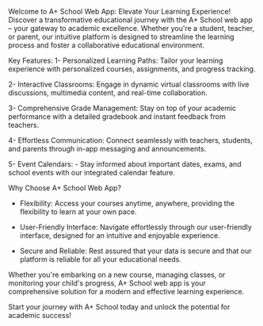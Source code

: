 Welcome to A+ School Web App: Elevate Your Learning Experience!
Discover a transformative educational journey with the A+ School web app – your gateway to academic excellence. Whether you're a student, teacher, or parent, our intuitive platform is designed to streamline the learning process and foster a collaborative educational environment.

Key Features:
1- Personalized Learning Paths: Tailor your learning experience with personalized courses, assignments, and progress tracking.

2- Interactive Classrooms: Engage in dynamic virtual classrooms with live discussions, multimedia content, and real-time collaboration.

3- Comprehensive Grade Management: Stay on top of your academic performance with a detailed gradebook and instant feedback from teachers.

4- Effortless Communication: Connect seamlessly with teachers, students, and parents through in-app messaging and announcements.

5- Event Calendars: - Stay informed about important dates, exams, and school events with our integrated calendar feature.

Why Choose A+ School Web App?
- Flexibility: Access your courses anytime, anywhere, providing the flexibility to learn at your own pace.

- User-Friendly Interface: Navigate effortlessly through our user-friendly interface, designed for an intuitive and enjoyable experience.

- Secure and Reliable: Rest assured that your data is secure and that our platform is reliable for all your educational needs.

Whether you're embarking on a new course, managing classes, or monitoring your child's progress, A+ School web app is your comprehensive solution for a modern and effective learning experience.

Start your journey with A+ School today and unlock the potential for academic success!
